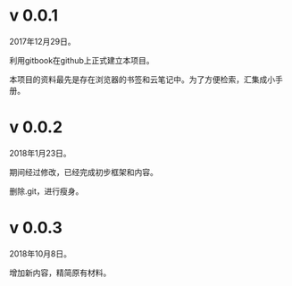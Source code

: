 # v 0.0.1

2017年12月29日。

利用gitbook在github上正式建立本项目。

本项目的资料最先是存在浏览器的书签和云笔记中。为了方便检索，汇集成小手册。

# v 0.0.2

2018年1月23日。

期间经过修改，已经完成初步框架和内容。

删除.git，进行瘦身。

# v 0.0.3

2018年10月8日。

增加新内容，精简原有材料。